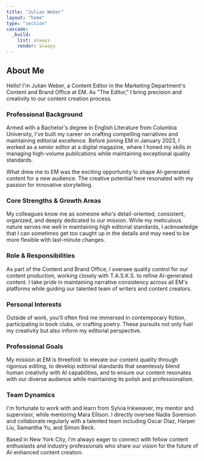 ```yaml
---
title: "Julian Weber"
layout: "home"
type: "section"
cascade:
  _build:
    list: always
    render: always
---
```

## About Me

Hello! I'm Julian Weber, a Content Editor in the Marketing Department's Content and Brand Office at EM. As "The Editor," I bring precision and creativity to our content creation process.

### Professional Background

Armed with a Bachelor's degree in English Literature from Columbia University, I've built my career on crafting compelling narratives and maintaining editorial excellence. Before joining EM in January 2023, I worked as a senior editor at a digital magazine, where I honed my skills in managing high-volume publications while maintaining exceptional quality standards.

What drew me to EM was the exciting opportunity to shape AI-generated content for a new audience. The creative potential here resonated with my passion for innovative storytelling.

### Core Strengths & Growth Areas

My colleagues know me as someone who's detail-oriented, consistent, organized, and deeply dedicated to our mission. While my meticulous nature serves me well in maintaining high editorial standards, I acknowledge that I can sometimes get too caught up in the details and may need to be more flexible with last-minute changes.

### Role & Responsibilities

As part of the Content and Brand Office, I oversee quality control for our content production, working closely with T.A.S.K.S. to refine AI-generated content. I take pride in maintaining narrative consistency across all EM's platforms while guiding our talented team of writers and content creators.

### Personal Interests

Outside of work, you'll often find me immersed in contemporary fiction, participating in book clubs, or crafting poetry. These pursuits not only fuel my creativity but also inform my editorial perspective.

### Professional Goals

My mission at EM is threefold: to elevate our content quality through rigorous editing, to develop editorial standards that seamlessly blend human creativity with AI capabilities, and to ensure our content resonates with our diverse audience while maintaining its polish and professionalism.

### Team Dynamics

I'm fortunate to work with and learn from Sylvia Inkweaver, my mentor and supervisor, while mentoring Mara Ellison. I directly oversee Nadia Sorenson and collaborate regularly with a talented team including Oscar Diaz, Harper Liu, Samantha Yu, and Simon Beck.

Based in New York City, I'm always eager to connect with fellow content enthusiasts and industry professionals who share our vision for the future of AI-enhanced content creation.